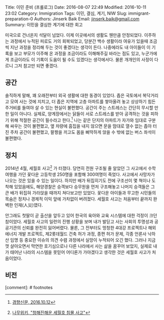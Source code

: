 Title: 이민 준비 (프롤로그)
Date: 2016-08-07 22:49
Modified: 2016-10-11 23:02
Category: Immigration
Tags: 이민, 결심, 계기, NIW
Slug: immigrant-preparation-0
Authors: Jinserk Baik
Email:  jinserk.baik@gmail.com
Summary: 이민을 결심한 계기에 대한 회고 

미국으로 건너온지 석달이 넘었다.
이제 이곳에서의 생활도 웬만큼 안정되었다.
이주하는 과정에서 누적된 피로도 거의 회복되었고, 당분간 백수 생활이라 여유가 있을때
    조금씩 지난 과정을 정리해 두는 것이 좋겠다는 생각이 든다.
나중에라도 내 아이들이 이 기록을 보고 부모가 이주해 온 과정을 조금이라도 이해해주길 바라는 점도 있고,
    누군가에게 조금이라도 이 기록이 도움이 될 수도 있겠다는 생각에서다.
물론 개개인의 사정이 다르니 그저 참고만 되면 좋겠다. 

공간
----
솔직하게 말해, 꽤 오래전부터 외국 생활에 대한 동경이 있었다. 
좁은 국토에서 복닥거리고 모여 사는 것에 지치고,
    더 좁은 지역에 고층 아파트를 쌓아올려 놓고 상상하기 힘든 주거비를 들여야 살 수 있는 현실이 불편했다.
공간이 주는 스트레스는 간단히 무시할 만한 일이 아니다.
실제로, 양계장에서는 닭들이 서로 스트레스를 받아 공격하는 것을 피하기 위해 적절한 공간이 필수라고 한다.[^1] 
나는 같은 단지의 아파트가 자가와 임대로 구분해 싸우는 것이 불편했고,
    옆 차량에 흠집을 내지 않으면 문을 맘대로 열수 없는 좁아 터진 주차 공간이 불편했고,
    팔짱을 끼고도 몸을 삐딱하게 앉을 수 밖에 없는 버스 좌석이 불편했다.
   
정치
----
2014년 4월, 세월호 사고[^2] 가 터졌다.
당연히 전원 구조될 줄 알았던 그 사고에서 수학여행을 가던 꽃다운 고등학생 250명을 포함해 300여명이 죽었다.
사고에서 사망자가 나오는 것은 있을 수 있는 일이다.
하지만 배가 뒤집히기도 전에 구조선이 몇 쳑이나 도착해 있었음에도,
    해양경찰은 승객보다 승무원을 먼저 구조해놓고 나머지 승객들은 그 큰 배가 뒤집혀 가라앉을 때까지 쳐다보고만 있었다.
꽃다운 아이들과 무고한 시민들의 목숨은 정치나 경제적 이익 앞에 가차없이 버려졌다.
세월호 사고는 처음부터 끝까지 완벽한 인재(人災)였다.

안그래도 첫딸이 곧 출산을 앞두고 있어 한국의 육아와 교육 시스템에 대한 걱정이 크던 참이었다.
세월호 사고의 일련의 진행 상황을 보며 내가 발딛고 사는 사회의 투명성과 공공기관의 신뢰를 완전히 잃어버렸다.
물론, 그 전부터도 멍청한 4대강 프로젝트나 해외 에너지 개발 프로젝트, 제2롯데월드 건축 허가 과정, 종편 허가 문제,
    각종 언론사 낙하산 임명 등 중요한 이슈의 의견 수렴 과정에서 실망이 누적되어 오긴 했다.
그러나 지금껏 살아오면서 막연한 호기심으로나 다른 나라에서 사는 삶을 꿈꾸어 보았지,
    실제로 내가 태어난 나라의 시스템을 못믿어 어디론가 가야겠다고 생각한 것은 세월호 사고가 처음이었다. 

비전
----


[comment]: # footnotes

[^1]: [경향신문, 2016.10.12](http://news.zum.com/articles/33580938?c=04)

[^2]: [나무위키, "청해진해운 세월호 침몰 사고"](https://namu.wiki/w/%EC%B2%AD%ED%95%B4%EC%A7%84%ED%95%B4%EC%9A%B4%20%EC%84%B8%EC%9B%94%ED%98%B8%20%EC%B9%A8%EB%AA%B0%20%EC%82%AC%EA%B3%A0)

